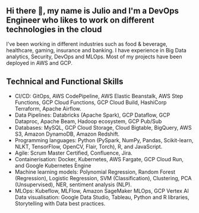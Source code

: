 ## Hi there 👋, my name is Julio and I'm a DevOps Engineer who likes to work on different technologies in the cloud 

I've been working in different industries such as food & beverage, healthcare, gaming, insurance and banking. 
I have experience in Big Data analytics, Security, DevOps and MLOps.
Most of my projects have been deployed in AWS and GCP. 

## Technical and Functional Skills

* CI/CD: GitOps, AWS CodePipeline, AWS Elastic Beanstalk, AWS Step Functions, GCP Cloud Functions, GCP Cloud Build, HashiCorp Terraform, Apache Airflow.
* Data Pipelines: Databricks (Apache Spark), GCP Dataflow, GCP Dataproc, Apache Beam, Hadoop ecosystem, GCP Pub/Sub
* Databases: MySQL, GCP Cloud Storage, Cloud Bigtable, BigQuery, AWS S3, Amazon DynamoDB, Amazon Redshift. 
* Programming languages: Python (PySpark, NumPy, Pandas, Scikit-learn, NLKT, TensorFlow, OpenCV, Flair, Torch), R, and JavaScript. 
* Agile: Scrum Master Certified, Confluence, Jira.
* Containerisation: Docker, Kubernetes, AWS Fargate, GCP Cloud Run, and Google Kubernetes Engine
* Machine learning models: Polynomial Regression, Random Forest (Regression), Logistic Regression, SVM (Classification), Clustering, PCA (Unsupervised), NER, sentiment analysis (NLP). 
* MLOps: Kubeflow, MLFlow, Amazon SageMaker MLOps, GCP Vertex AI
Data visualisation: Google Data Studio, Tableau, Python and R libraries, Storytelling with Data best practices. 
